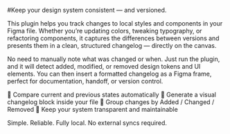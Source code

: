 #Keep your design system consistent — and versioned.

This plugin helps you track changes to local styles and components in your Figma file. Whether you’re updating colors, tweaking typography, or refactoring components, it captures the differences between versions and presents them in a clean, structured changelog — directly on the canvas.

No need to manually note what was changed or when. Just run the plugin, and it will detect added, modified, or removed design tokens and UI elements. You can then insert a formatted changelog as a Figma frame, perfect for documentation, handoff, or version control.

🔹 Compare current and previous states automatically
🔹 Generate a visual changelog block inside your file
🔹 Group changes by Added / Changed / Removed
🔹 Keep your system transparent and maintainable

Simple. Reliable. Fully local. No external syncs required.
